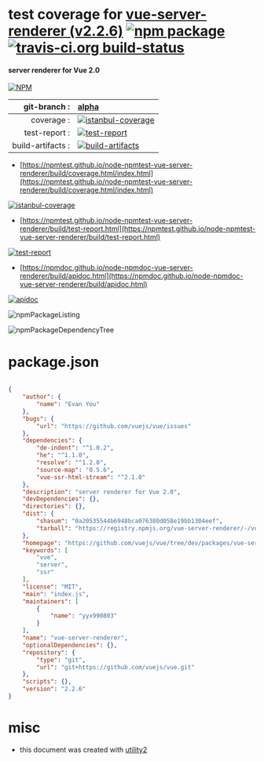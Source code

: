 # test coverage for  [vue-server-renderer (v2.2.6)](https://github.com/vuejs/vue/tree/dev/packages/vue-server-renderer#readme)  [![npm package](https://img.shields.io/npm/v/npmtest-vue-server-renderer.svg?style=flat-square)](https://www.npmjs.org/package/npmtest-vue-server-renderer) [![travis-ci.org build-status](https://api.travis-ci.org/npmtest/node-npmtest-vue-server-renderer.svg)](https://travis-ci.org/npmtest/node-npmtest-vue-server-renderer)
#### server renderer for Vue 2.0

[![NPM](https://nodei.co/npm/vue-server-renderer.png?downloads=true&downloadRank=true&stars=true)](https://www.npmjs.com/package/vue-server-renderer)

| git-branch : | [alpha](https://github.com/npmtest/node-npmtest-vue-server-renderer/tree/alpha)|
|--:|:--|
| coverage : | [![istanbul-coverage](https://npmtest.github.io/node-npmtest-vue-server-renderer/build/coverage.badge.svg)](https://npmtest.github.io/node-npmtest-vue-server-renderer/build/coverage.html/index.html)|
| test-report : | [![test-report](https://npmtest.github.io/node-npmtest-vue-server-renderer/build/test-report.badge.svg)](https://npmtest.github.io/node-npmtest-vue-server-renderer/build/test-report.html)|
| build-artifacts : | [![build-artifacts](https://npmtest.github.io/node-npmtest-vue-server-renderer/glyphicons_144_folder_open.png)](https://github.com/npmtest/node-npmtest-vue-server-renderer/tree/gh-pages/build)|

- [https://npmtest.github.io/node-npmtest-vue-server-renderer/build/coverage.html/index.html](https://npmtest.github.io/node-npmtest-vue-server-renderer/build/coverage.html/index.html)

[![istanbul-coverage](https://npmtest.github.io/node-npmtest-vue-server-renderer/build/screenCapture.buildCi.browser.%252Ftmp%252Fbuild%252Fcoverage.lib.html.png)](https://npmtest.github.io/node-npmtest-vue-server-renderer/build/coverage.html/index.html)

- [https://npmtest.github.io/node-npmtest-vue-server-renderer/build/test-report.html](https://npmtest.github.io/node-npmtest-vue-server-renderer/build/test-report.html)

[![test-report](https://npmtest.github.io/node-npmtest-vue-server-renderer/build/screenCapture.buildCi.browser.%252Ftmp%252Fbuild%252Ftest-report.html.png)](https://npmtest.github.io/node-npmtest-vue-server-renderer/build/test-report.html)

- [https://npmdoc.github.io/node-npmdoc-vue-server-renderer/build/apidoc.html](https://npmdoc.github.io/node-npmdoc-vue-server-renderer/build/apidoc.html)

[![apidoc](https://npmdoc.github.io/node-npmdoc-vue-server-renderer/build/screenCapture.buildCi.browser.%252Ftmp%252Fbuild%252Fapidoc.html.png)](https://npmdoc.github.io/node-npmdoc-vue-server-renderer/build/apidoc.html)

![npmPackageListing](https://npmtest.github.io/node-npmtest-vue-server-renderer/build/screenCapture.npmPackageListing.svg)

![npmPackageDependencyTree](https://npmtest.github.io/node-npmtest-vue-server-renderer/build/screenCapture.npmPackageDependencyTree.svg)



# package.json

```json

{
    "author": {
        "name": "Evan You"
    },
    "bugs": {
        "url": "https://github.com/vuejs/vue/issues"
    },
    "dependencies": {
        "de-indent": "^1.0.2",
        "he": "^1.1.0",
        "resolve": "^1.2.0",
        "source-map": "0.5.6",
        "vue-ssr-html-stream": "^2.1.0"
    },
    "description": "server renderer for Vue 2.0",
    "devDependencies": {},
    "directories": {},
    "dist": {
        "shasum": "0a20535544b6948bca076380d058e19bb1304eef",
        "tarball": "https://registry.npmjs.org/vue-server-renderer/-/vue-server-renderer-2.2.6.tgz"
    },
    "homepage": "https://github.com/vuejs/vue/tree/dev/packages/vue-server-renderer#readme",
    "keywords": [
        "vue",
        "server",
        "ssr"
    ],
    "license": "MIT",
    "main": "index.js",
    "maintainers": [
        {
            "name": "yyx990803"
        }
    ],
    "name": "vue-server-renderer",
    "optionalDependencies": {},
    "repository": {
        "type": "git",
        "url": "git+https://github.com/vuejs/vue.git"
    },
    "scripts": {},
    "version": "2.2.6"
}
```



# misc
- this document was created with [utility2](https://github.com/kaizhu256/node-utility2)
